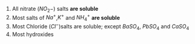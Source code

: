 1. All nitrate ($NO_2-$) salts **are soluble**
2. Most salts of $Na^+$,$K^+$ and $NH_4^+$ **are soluble**
3. Most Chloride ($Cl^-$)salts are soluble; except $BaSO_4$, $PbSO_4$ and $CaSO_4$ 
4. Most hydroxides